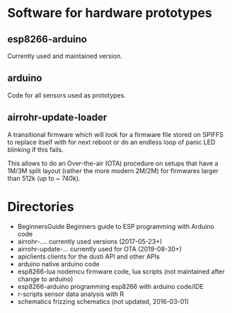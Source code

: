 # Software for hardware prototypes

## esp8266-arduino

Currently used and maintained version.

## arduino

Code for all sensors used as prototypes.

## airrohr-update-loader

A transitional firmware which will look for a firmware file
stored on SPIFFS to replace itself with for next reboot
or do an endless loop of panic LED blinking if this fails.

This allows to do an Over-the-air (OTA) procedure on setups
that have a 1M/3M split layout (rather the more modern 2M/2M)
for firmwares larger than 512k (up to ~ 740k).

# Directories

* BeginnersGuide	Beginners guide to ESP programming with Arduino code
* airrohr-....          currently used versions (2017-05-23+)
* airrohr-update-...	currently used for OTA (2019-08-30+)
* apiclients	clients for the dusti API and other APIs
* arduino	native arduino code
* esp8266-lua	nodemcu firmware code, lua scripts (not maintained after change to arduino)
* esp8266-arduino	programming esp8266 with arduino code/IDE
* r-scripts	sensor data analysis with R
* schematics	frizzing schematics (not updated, 2016-03-01)
